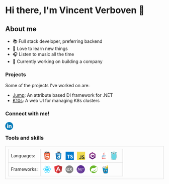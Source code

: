 # Hi there, I'm Vincent Verboven 👋

## About me

- 📚 Full stack developer, preferring backend
- 🔬 Love to learn new things
- 🎧 Listen to music all the time
- 🏢 Currently working on building a company

### Projects
Some of the projects I've worked on are:
- [Jump](https://github.com/Meastro85/Jump): An attribute based DI framework for .NET
- [K10s](https://github.com/EliasDeHondt/K10s): A web UI for managing K8s clusters

### Connect with me!

[<img align="left" alt="Vincent Verboven | LinkedIn" width="25px" src="./icons/linkedin.svg" />][linkedin]

<br />

### Tools and skills

<table style="border: 1px solid #ddd; border-collapse: collapse; padding: 8px;">
    <tr>
        <td style="border: 1px solid #ddd; padding: 8px;">Languages:</td>
        <td style="border: 1px solid #ddd; padding: 8px;">
            <a href="https://developer.mozilla.org/en-US/docs/Glossary/HTML5" target="_blank" rel="noopener noreferrer">
                 <img align="left" title="HTML5" alt="HTML5" style="margin-right: 10px;" height="26px" src="./icons/html.png" />
            <!-- | HTML5 -->
            </a>
            <a href="https://developer.mozilla.org/en-US/docs/Web/CSS" target="_blank" rel="noopener noreferrer">
                 <img align="left" title="CSS3" alt="CSS3" style="margin-right: 10px;" height="26px" src="./icons/css.png" />
            <!-- | CSS3 -->
            </a>
            <a href="https://www.typescriptlang.org/" target="_blank" rel="noopener noreferrer">
                <img align="left" title="TypeScript" alt="TypeScript" style="margin-right: 10px;"height="26px" src="./icons/typeScript.png" />
            <!-- TypeScript -->
            </a>
            <a href="https://javascript.info/js" target="_blank" rel="noopener noreferrer">
                <img align="left" title="JavaScript" alt="JavaScript" style="margin-right: 10px;"height="26px" src="./icons/javascript.png" />
            <!-- | JavaScript -->
            </a>
            <a href="https://docs.microsoft.com/en-us/dotnet/csharp/tour-of-csharp/" target="_blank" rel="noopener noreferrer">
                <img align="left" title="C#" alt="C Sharp" style="margin-right: 10px;" height="26px" src="./icons/CSharp.png" />
            <!-- | C# -->
            </a>
            <a href="https://docs.oracle.com/en/java/" target="_blank" rel="noopener noreferrer">
                <img align="left" title="Java" alt="Java" style="margin-right: 10px;" height="26px" src="./icons/Java.png" />
            </a>
            <!-- | Java -->
            <a href="https://go.dev/doc" target="_blank" rel="noopener noreferrer">
                <img align="left" title="Go" alt="Go" style="margin-right: 10px;" height="26px" src="./icons/Golang.png" />
            </a>
            <!-- | Go -->
        </td>
    </tr>
    <tr>
        <td style="border: 1px solid #ddd; padding: 8px;">Frameworks:</td>
        <td style="border: 1px solid #ddd; padding: 8px;">
            <a href="https://react.dev/" target="_blank" rel="noopener noreferrer">
                <img align="left" title="React" alt="React" style="margin-right: 10px;" height="26px" src="./icons/React.png" />
            </a>
            <!-- | React -->
            <a href="https://angular.dev/overview" target="_blank" rel="noopener noreferrer">
                <img align="left" title="Angular" alt="Angular" style="margin-right: 10px;" height="26px" src="./icons/Angular.png" />
            </a>
            <!-- | Angular -->
            <a href="https://expressjs.com/" target="_blank" rel="noopener noreferrer">
                <img align="left" title="Express" alt="Express" style="margin-right: 10px;" height="26px" src="./icons/express.png" />
            </a>
            <!-- | Express.js -->
            <a href="https://learn.microsoft.com/en-us/dotnet/fundamentals/" target="_blank" rel="noopener noreferrer">
                <img align="left" title=".NET" alt="Dotnet" style="margin-right: 10px;" height="26px" src="./icons/dotnet.png" />
            </a>
            <!-- | .NET -->
            <a href="https://spring.io/" target="_blank" rel="noopener noreferrer">
                <img align="left" title="Spring" alt="Spring" style="margin-right: 10px;" height="26px" src="./icons/Spring.png" />
            </a>
            <!-- | Spring -->
            <a href="https://gin-gonic.com/docs/" target="_blank" rel="noopener noreferrer">
                <img align="left" title="Gin" alt="Gin" style="margin-right: 10px;" height="26px" src="./icons/Gin.png" />
            </a>
            <!-- | Gin -->
        </td>
    </tr>
</table>

[linkedin]: https://www.linkedin.com/in/vincent-verboven/
